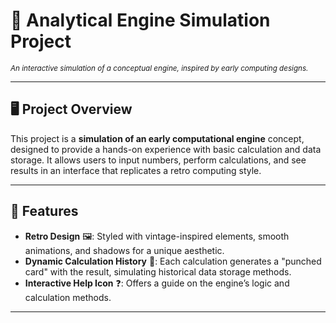 # 🔢 **Analytical Engine Simulation Project**
<sup>*An interactive simulation of a conceptual engine, inspired by early computing designs.*</sup>

---

## 🖥️ **Project Overview**

This project is a **simulation of an early computational engine** concept, designed to provide a hands-on experience with basic calculation and data storage. It allows users to input numbers, perform calculations, and see results in an interface that replicates a retro computing style.

---

## 🎨 **Features**

- **Retro Design** 🖼️: Styled with vintage-inspired elements, smooth animations, and shadows for a unique aesthetic.
- **Dynamic Calculation History** 📜: Each calculation generates a "punched card" with the result, simulating historical data storage methods.
- **Interactive Help Icon** ❓: Offers a guide on the engine’s logic and calculation methods.

---
